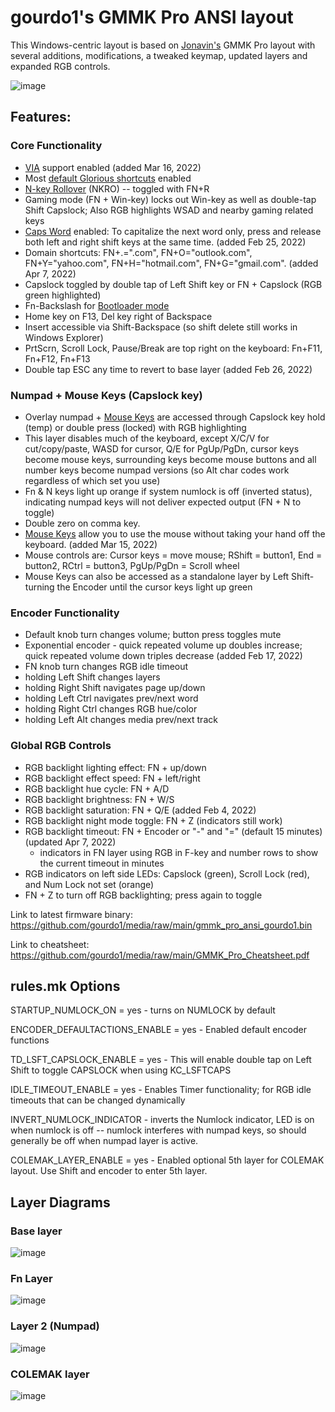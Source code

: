 # gourdo1's GMMK Pro ANSI layout

This Windows-centric layout is based on [Jonavin's](https://github.com/qmk/qmk_firmware/tree/master/keyboards/gmmk/pro/ansi/keymaps/jonavin) GMMK Pro layout with several additions, modifications, a tweaked keymap, updated layers and expanded RGB controls.

![image](https://raw.githubusercontent.com/gourdo1/media/main/susuwatari.jpg)

## Features:

### Core Functionality

* [VIA](https://www.caniusevia.com/) support enabled (added Mar 16, 2022)
* Most [default Glorious shortcuts](https://cdn.shopify.com/s/files/1/0549/2681/files/GMMK_Pro_User_Guide.pdf) enabled
* [N-key Rollover](https://en.wikipedia.org/wiki/Rollover_\(keyboard\)#n-key_rollover) (NKRO) -- toggled with FN+R
* Gaming mode (FN + Win-key) locks out Win-key as well as double-tap Shift Capslock; Also RGB highlights WSAD and nearby gaming related keys
* [Caps Word](https://getreuer.info/posts/keyboards/caps-word/index.html) enabled: To capitalize the next word only, press and release both left and right shift keys at the same time. (added Feb 25, 2022)
* Domain shortcuts: FN+.=".com", FN+O="outlook.com", FN+Y="yahoo.com", FN+H="hotmail.com", FN+G="gmail.com". (added Apr 7, 2022)
* Capslock toggled by double tap of Left Shift key or FN + Capslock (RGB green highlighted)
* Fn-Backslash for [Bootloader mode](https://github.com/qmk/qmk_firmware/blob/master/docs/newbs_flashing.md)
* Home key on F13, Del key right of Backspace
* Insert accessible via Shift-Backspace (so shift delete still works in Windows Explorer)
* PrtScrn, Scroll Lock, Pause/Break are top right on the keyboard: Fn+F11, Fn+F12, Fn+F13
* Double tap ESC any time to revert to base layer (added Feb 26, 2022)

### Numpad + Mouse Keys (Capslock key)

* Overlay numpad + [Mouse Keys](https://github.com/qmk/qmk_firmware/blob/master/docs/feature_mouse_keys.md) are accessed through Capslock key hold (temp) or double press (locked) with RGB highlighting
* This layer disables much of the keyboard, except X/C/V for cut/copy/paste, WASD for cursor, Q/E for PgUp/PgDn, cursor keys become mouse keys, surrounding keys become mouse buttons and all number keys become numpad versions (so Alt char codes work regardless of which set you use)
* Fn & N keys light up orange if system numlock is off (inverted status), indicating numpad keys will not deliver expected output (FN + N to toggle)
* Double zero on comma key.
* [Mouse Keys](https://github.com/qmk/qmk_firmware/blob/master/docs/feature_mouse_keys.md) allow you to use the mouse without taking your hand off the keyboard. (added Mar 15, 2022)
* Mouse controls are: Cursor keys = move mouse; RShift = button1, End = button2, RCtrl = button3, PgUp/PgDn = Scroll wheel
* Mouse Keys can also be accessed as a standalone layer by Left Shift-turning the Encoder until the cursor keys light up green

### Encoder Functionality

* Default knob turn changes volume; button press toggles mute
* Exponential encoder - quick repeated volume up doubles increase; quick repeated volume down triples decrease (added Feb 17, 2022)
* FN knob turn changes RGB idle timeout
* holding Left Shift changes layers
* holding Right Shift navigates page up/down
* holding Left Ctrl navigates prev/next word
* holding Right Ctrl changes RGB hue/color
* holding Left Alt changes media prev/next track

### Global RGB Controls

* RGB backlight lighting effect: FN + up/down
* RGB backlight effect speed: FN + left/right
* RGB backlight hue cycle: FN + A/D
* RGB backlight brightness: FN + W/S
* RGB backlight saturation: FN + Q/E (added Feb 4, 2022)
* RGB backlight night mode toggle: FN + Z (indicators still work)
* RGB backlight timeout: FN + Encoder or "-" and "=" (default 15 minutes) (updated Apr 7, 2022)
    * indicators in FN layer using RGB in F-key and number rows to show the current timeout in minutes
* RGB indicators on left side LEDs: Capslock (green), Scroll Lock (red), and Num Lock not set (orange) 
* FN + Z to turn off RGB backlighting; press again to toggle

Link to latest firmware binary: https://github.com/gourdo1/media/raw/main/gmmk_pro_ansi_gourdo1.bin

Link to cheatsheet: https://github.com/gourdo1/media/raw/main/GMMK_Pro_Cheatsheet.pdf


## rules.mk Options

STARTUP_NUMLOCK_ON = yes     		 - turns on NUMLOCK by default

ENCODER_DEFAULTACTIONS_ENABLE = yes  - Enabled default encoder functions

TD_LSFT_CAPSLOCK_ENABLE = yes    	 - This will enable double tap on Left Shift to toggle CAPSLOCK when using KC_LSFTCAPS

IDLE_TIMEOUT_ENABLE = yes   		 - Enables Timer functionality; for RGB idle timeouts that can be changed dynamically

INVERT_NUMLOCK_INDICATOR   			 - inverts the Numlock indicator, LED is on when numlock is off -- numlock interferes with numpad keys, so should generally be off when numpad layer is active.

COLEMAK_LAYER_ENABLE = yes   		 - Enabled optional 5th layer for COLEMAK layout. Use Shift and encoder to enter 5th layer.


## Layer Diagrams
### Base layer
![image](https://raw.githubusercontent.com/gourdo1/media/main/base.png)

### Fn Layer
![image](https://raw.githubusercontent.com/gourdo1/media/main/fn1.png)

### Layer 2 (Numpad)
![image](https://raw.githubusercontent.com/gourdo1/media/main/numpad.png)

### COLEMAK layer
![image](https://user-images.githubusercontent.com/71780717/131235050-980d2f54-2d23-4ae8-a83f-9fcdbe60d6cb.png)
